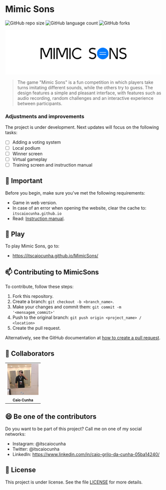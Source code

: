 # Mimic Sons

![GitHub repo size](https://img.shields.io/github/repo-size/itscaiocunha/mimicSons?style=for-the-badge)
![GitHub language count](https://img.shields.io/github/languages/count/itscaiocunha/mimicSons?style=for-the-badge)
![GitHub forks](https://img.shields.io/github/forks/itscaiocunha/mimicSons?style=for-the-badge)

<img src="assets/Logo_MimicSons.png" alt="Logo">

> The game "Mimic Sons" is a fun competition in which players take turns imitating different sounds, while the others try to guess. The design features a simple and pleasant interface, with features such as audio recording, random challenges and an interactive experience between participants. 

### Adjustments and improvements

The project is under development. Next updates will focus on the following tasks:

- [ ] Adding a voting system
- [ ] Local podium
- [ ] Winner screen
- [ ] Virtual gameplay
- [ ] Training screen and instruction manual

## 🚨 Important

Before you begin, make sure you've met the following requirements:

- Game in web version.
- In case of an error when opening the website, clear the cache to: `itscaiocunha.github.io`
- Read: [Instruction manual](MANUALINSTRUÇÕES.md).

## 🚀 Play

To play Mimic Sons, go to:

- https://itscaiocunha.github.io/MimicSons/


## 📫 Contributing to MimicSons

To contribute, follow these steps:

1. Fork this repository.
2. Create a branch: `git checkout -b <branch_name>`.
3. Make your changes and commit them: `git commit -m '<mensagem_commit>'`
4. Push to the original branch: `git push origin <project_name> / <location>`
5. Create the pull request.

Alternatively, see the GitHub documentation at [how to create a pull request](https://help.github.com/en/github/collaborating-with-issues-and-pull-requests/creating-a-pull-request).

## 🤝 Collaborators

<table>
  <tr>
    <td align="center">
      <a href="https://github.com/itscaiocunha" title="Caio Cunha">
        <img src="assets/perfil.png" width="100px;" alt="Foto do Caio Cunha no GitHub"/><br>
        <sub>
          <b>Caio Cunha</b>
        </sub>
      </a>
    </td>
</table>

## 😄 Be one of the contributors

Do you want to be part of this project? Call me on one of my social networks:
  - Instagram: @itscaiocunha
  - Twitter: @itscaiocunha
  - LinkedIn: https://www.linkedin.com/in/caio-grilo-da-cunha-05ba14240/

## 📝 License

This project is under license. See the file [LICENSE](LICENSE.md) for more details.
